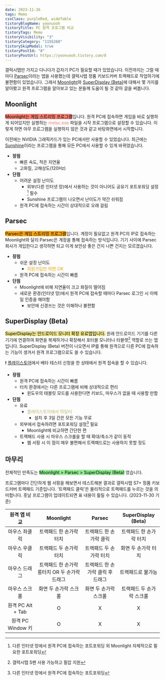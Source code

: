 ```yaml
---
date: 2023-11-26
tags: Memo
cssClass: purpleRed, wideTable
tistoryBlogName: yoonuooh
tistoryTitle: PC 원격 프로그램 비교
tistoryTags: Memo
tistoryVisibility: "3"
tistoryCategory: "1155268"
tistorySkipModal: true
tistoryPostId: "8"
tistoryPostUrl: https://yoonuooh.tistory.com/8
---
```


갤럭시탭만 가지고 다니다가 갑자기 PC가 필요할 때가 있었습니다.
이전까지는 그럴 때마다 [Parsec](https://parsec.app/)이라는 앱을 사용했는데 갤럭시탭 정품 키보드커버 트랙패드로 작업하기에 불편함이 있었습니다.
그래서 [Moonlight](https://moonlight-stream.org/)와 [SuperDisplay (Beta)](https://superdisplay.app/)에 대해서 몇 가지를 알아봤고 원격 프로그램을 알아보고 있는 분들께 도움이 될 것 같아 글을 써봅니다.



## Moonlight

<span style="border-radius: 5px; color: black; background-color: salmon">Moonlight는 게임 스트리밍 프로그램</span>입니다.
원격 PC에 접속하면 게임을 바로 실행하게 되어있지만 실행하는 <span style="color: salmon">mstsc.exe</span> 파일을 시작 프로그램으로 설정할 수 있습니다.
이렇게 하면 아무 프로그램을 실행하지 않은 것과 같고 바탕화면에서 시작합니다.

이전에는 NVIDIA 그래픽카드가 있는 PC에서만 사용할 수 있었습니다.
최근에는 [Sunshine](https://github.com/LizardByte/Sunshine)이라는 프로그램을 통해 모든 PC에서 사용할 수 있게 바뀌었습니다.

- **장점**
	- 빠른 속도, 적은 지연율
	- 고화질, 고해상도(120Hz)
- **단점**
	- 어려운 설정 난이도
		- 외부(다른 인터넷 망)에서 사용하는 것이 아니어도 공유기 포트포워딩 설정[^1] 필수
		- Sunshine 프로그램이 나오면서 난이도가 약간 쉬워짐
	- 원격 PC에 접속하는 시간이 상대적으로 오래 걸림



## Parsec

<span style="border-radius: 5px; color: black; background-color: orange">Parsec은 게임 스트리밍 프로그램</span>입니다.
계정이 필요없고 원격 PC의 IP로 접속하는 Moonlight와 달리 Parsec은 계정을 통해 접속하는 방식입니다.
기기 사이에 Parsec 회사가 개입한다고 생각하면 되고 이게 보안상 좋은 건지 나쁜 건지는 모르겠습니다.

- **장점**
	- 쉬운 설정 난이도
		- <span style="color: orange">회원가입만 하면 OK</span>
	- 원격 PC에 접속하는 시간이 빠름
- **단점**
	- Moonlight에 비해 지연율이 크고 화질이 떨어짐
	- 새로운 환경(인터넷 망)에서 원격 PC에 접속할 때마다 Parsec 로그인 시 이메일 인증을 해야함
		- 보안에 신경쓰는 것은 이해하나 불편함



## SuperDisplay (Beta)

<span style="border-radius: 5px; color: black; background-color: khaki">SuperDisplay는 안드로이드 모니터 확장 유료앱입니다.</span>
원래 안드로이드 기기를 다른 기기에 연결하여 화면을 복제하거나 확장해서 포터블 모니터나 타블렛[^2] 역할로 쓰는 앱입니다.
SuperDisplay (Beta) 버전이 나오면서 IP를 통해 원격으로 다른 PC에 접속하는 기능이 생겨서 원격 프로그램으로도 쓸 수 있습니다.

❗ [플레이스토어](https://play.google.com/store/apps/datasafety?id=com.kelocube.mirrorclient&pli=1)에서 베타 테스터 신청을 한 상태에서 원격 접속을 할 수 있습니다.

- **장점**
	- 원격 PC에 접속하는 시간이 빠름
	- 터치 환경에서는 다른 프로그램에 비해 상대적으로 편리
		- 윈도우의 태블릿 모드를 사용한다면 키보드, 마우스가 없을 때 사용할 만함
- **단점**
	- 유료
		- <span style="color: darkkhaki">플레이스토어에서 15달러</span>
			- 설치 후 3일 간은 모든 기능 무료
	- 외부에서 접속하려면 포트포워딩 설정[^3] 필요
		- Moonlight에 비교하면 간단한 편
	- 트랙패드 사용 시 마우스 스크롤을 할 때 확대/축소가 같이 동작
		- 웹 서핑 시 이 점이 매우 불편해서 트랙패드로는 사용하지 못할 정도



## 마무리

전체적인 만족도는 <span style="border-radius: 5px; color: black; background-color: lightgreen">Moonlight > Parsec > SuperDisplay (Beta)</span> 였습니다.

프로그램마다 간단하게 웹 서핑을 해보면서 테스트해본 결과로 갤럭시탭 S7+ 정품 키보드커버 트랙패드 기준입니다.
'트랙패드 클릭'은 물리적으로 트랙패드를 누르는 것을 의미합니다.
훗날 프로그램이 업데이트되면 표 내용이 틀릴 수 있습니다. (2023-11-30 기준)

|   원격 앱 비교    |                   Moonlight                   |              Parsec               |    SuperDisplay (Beta)    |
|:-----------------:|:---------------------------------------------:|:---------------------------------:|:-------------------------:|
|   마우스 좌클릭   |            트랙패드 한 손가락 터치            |      트랙패드 한 손가락 클릭      |  트랙패드 한 손가락 터치  |
|   마우스 우클릭   |            트랙패드 두 손가락 터치            |      트랙패드 두 손가락 터치      |    화면 두 손가락 터치    |
|   마우스 드래그   | 트랙패드 한 손가락 롱터치 OR 두 손가락 드래그 | 트랙패드 한 손가락 클릭 후 드래그 |     트랙패드로 불가능     |
|   마우스 스크롤   |             화면 두 손가락 스크롤             |       화면 두 손가락 스크롤       | 트랙패드 두 손가락 스크롤 |
| 원격 PC Alt + Tab |                       O                       |                 X                 |             X             |
| 원격 PC Window 키 |                       O                       |                 X                 |             X             |

[^1]: 다른 인터넷 망에서 원격 PC에 접속하는 포트포워딩 외 Moonlight 자체적으로 필요한 포트포워딩
[^2]: 갤럭시탭 S펜 사용 가능하고 필압 지원
[^3]: 다른 인터넷 망에서 원격 PC에 접속하는 포트포워딩